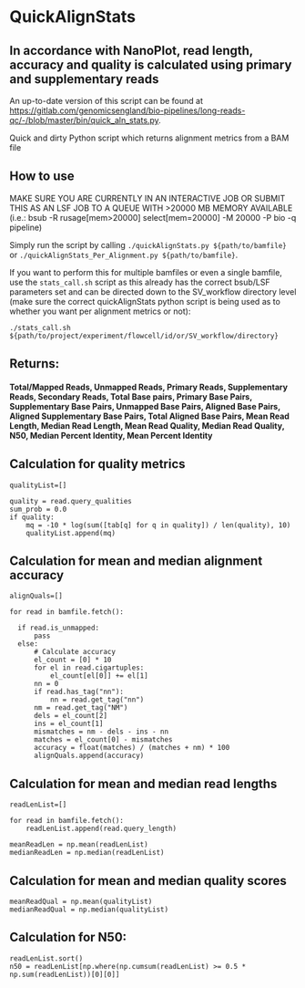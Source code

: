 # QuickAlignStats

## In accordance with NanoPlot, read length, accuracy and quality is calculated using primary and supplementary reads

An up-to-date version of this script can be found at https://gitlab.com/genomicsengland/bio-pipelines/long-reads-qc/-/blob/master/bin/quick_aln_stats.py.

Quick and dirty Python script which returns alignment metrics from a BAM file

## How to use

MAKE SURE YOU ARE CURRENTLY IN AN INTERACTIVE JOB OR SUBMIT THIS AS AN LSF JOB TO A QUEUE WITH >20000 MB MEMORY AVAILABLE (i.e.: bsub -R rusage[mem>20000] select[mem=20000] -M 20000 -P bio -q pipeline)

Simply run the script by calling `./quickAlignStats.py ${path/to/bamfile}` or `./quickAlignStats_Per_Alignment.py ${path/to/bamfile}`.

If you want to perform this for multiple bamfiles or even a single bamfile, use the `stats_call.sh` script as this already has the correct bsub/LSF parameters set and can be directed down to the SV_workflow directory level (make sure the correct quickAlignStats python script is being used as to whether you want per alignment metrics or not):

`./stats_call.sh ${path/to/project/experiment/flowcell/id/or/SV_workflow/directory}`

## Returns:
#### Total/Mapped Reads, Unmapped Reads, Primary Reads, Supplementary Reads, Secondary Reads, Total Base pairs, Primary Base Pairs, Supplementary Base Pairs, Unmapped Base Pairs, Aligned Base Pairs, Aligned Supplementary Base Pairs, Total Aligned Base Pairs, Mean Read Length, Median Read Length, Mean Read Quality, Median Read Quality, N50, Median Percent Identity, Mean Percent Identity

## Calculation for quality metrics
```
qualityList=[]

quality = read.query_qualities
sum_prob = 0.0
if quality:
    mq = -10 * log(sum([tab[q] for q in quality]) / len(quality), 10)
    qualityList.append(mq)

```

## Calculation for mean and median alignment accuracy
```
alignQuals=[]

for read in bamfile.fetch():

  if read.is_unmapped:
      pass
  else:
      # Calculate accuracy
      el_count = [0] * 10
      for el in read.cigartuples:
          el_count[el[0]] += el[1]
      nn = 0
      if read.has_tag("nn"):
          nn = read.get_tag("nn")
      nm = read.get_tag("NM")
      dels = el_count[2]
      ins = el_count[1]
      mismatches = nm - dels - ins - nn
      matches = el_count[0] - mismatches
      accuracy = float(matches) / (matches + nm) * 100
      alignQuals.append(accuracy)
```

## Calculation for mean and median read lengths
```
readLenList=[]

for read in bamfile.fetch():
    readLenList.append(read.query_length)
    
meanReadLen = np.mean(readLenList)
medianReadLen = np.median(readLenList)
```

## Calculation for mean and median quality scores
```
meanReadQual = np.mean(qualityList)
medianReadQual = np.median(qualityList)
```

## Calculation for N50:
```
readLenList.sort()
n50 = readLenList[np.where(np.cumsum(readLenList) >= 0.5 * np.sum(readLenList))[0][0]]
```
